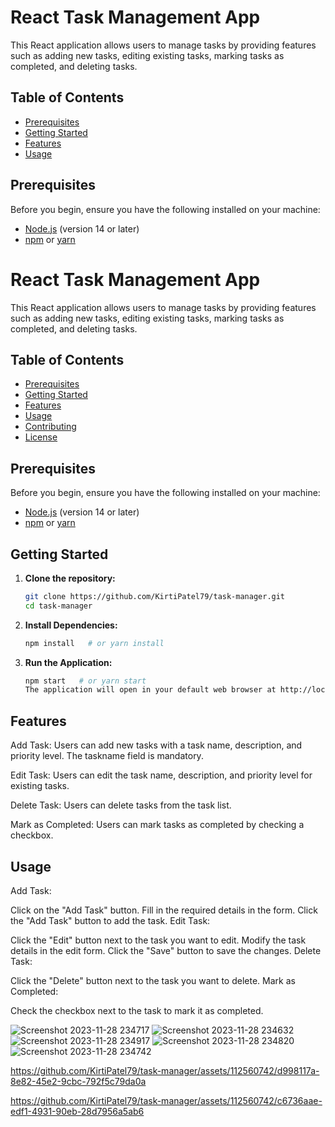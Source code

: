 # React Task Management App

This React application allows users to manage tasks by providing features such as adding new tasks, editing existing tasks, marking tasks as completed, and deleting tasks.

## Table of Contents
- [Prerequisites](#prerequisites)
- [Getting Started](#getting-started)
- [Features](#features)
- [Usage](#usage)

## Prerequisites

Before you begin, ensure you have the following installed on your machine:
- [Node.js](https://nodejs.org/) (version 14 or later)
- [npm](https://www.npmjs.com/) or [yarn](https://yarnpkg.com/)


# React Task Management App

This React application allows users to manage tasks by providing features such as adding new tasks, editing existing tasks, marking tasks as completed, and deleting tasks.

## Table of Contents
- [Prerequisites](#prerequisites)
- [Getting Started](#getting-started)
- [Features](#features)
- [Usage](#usage)
- [Contributing](#contributing)
- [License](#license)

## Prerequisites

Before you begin, ensure you have the following installed on your machine:
- [Node.js](https://nodejs.org/) (version 14 or later)
- [npm](https://www.npmjs.com/) or [yarn](https://yarnpkg.com/)

## Getting Started

1. **Clone the repository:**

   ```bash
   git clone https://github.com/KirtiPatel79/task-manager.git
   cd task-manager

2. **Install Dependencies:**

    ```bash
    npm install   # or yarn install

3. **Run the Application:**

    ```bash
    npm start   # or yarn start
    The application will open in your default web browser at http://localhost:3000.

## Features
Add Task:
Users can add new tasks with a task name, description, and priority level.
The taskname field is mandatory.

Edit Task:
Users can edit the task name, description, and priority level for existing tasks.

Delete Task:
Users can delete tasks from the task list.

Mark as Completed:
Users can mark tasks as completed by checking a checkbox.

## Usage
Add Task:

Click on the "Add Task" button.
Fill in the required details in the form.
Click the "Add Task" button to add the task.
Edit Task:

Click the "Edit" button next to the task you want to edit.
Modify the task details in the edit form.
Click the "Save" button to save the changes.
Delete Task:

Click the "Delete" button next to the task you want to delete.
Mark as Completed:

Check the checkbox next to the task to mark it as completed.

![Screenshot 2023-11-28 234717](https://github.com/KirtiPatel79/task-manager/assets/112560742/3b465724-6894-4900-8d50-cfbcbe78d065)
![Screenshot 2023-11-28 234632](https://github.com/KirtiPatel79/task-manager/assets/112560742/e1bc06d8-39f0-4772-9447-4eda647c5f5f)
![Screenshot 2023-11-28 234917](https://github.com/KirtiPatel79/task-manager/assets/112560742/d23bf92e-0659-43f9-a54d-5c98eb826828)
![Screenshot 2023-11-28 234820](https://github.com/KirtiPatel79/task-manager/assets/112560742/c2dfc1df-72e1-4af6-b475-ae20073e1ce6)
![Screenshot 2023-11-28 234742](https://github.com/KirtiPatel79/task-manager/assets/112560742/34e029a5-21f5-45fe-8b55-b6e762716e9a)


https://github.com/KirtiPatel79/task-manager/assets/112560742/d998117a-8e82-45e2-9cbc-792f5c79da0a




https://github.com/KirtiPatel79/task-manager/assets/112560742/c6736aae-edf1-4931-90eb-28d7956a5ab6

